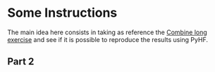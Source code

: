# Some Instructions

The main idea here consists in taking as reference the [Combine long exercise](https://cms-analysis.github.io/HiggsAnalysis-CombinedLimit/part5/longexercise/) and see if it is possible to reproduce the results using PyHF.

## Part 2


